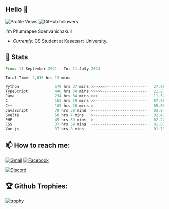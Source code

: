 
<h2>Hello 👋</h2> 

![Profile Views](https://komarev.com/ghpvc/?username=Homiez09&label=Profile%20views&color=0e75b6&style=flat)
![GitHub followers](https://img.shields.io/github/followers/HomieZ09.svg?style=social&label=Follow)


I'm Phumrapee Soenvanichakul!

- <i>Currently:</i> CS Student at Kasetsart University.

<h2>👀 Stats</h2>

<!--START_SECTION:waka-->

```rust
From: 11 September 2021 - To: 11 July 2024

Total Time: 2,036 hrs 13 mins

Python                579 hrs 37 mins >>>>>>>------------------   27.98 %
TypeScript            440 hrs 34 mins >>>>>--------------------   21.27 %
Java                  234 hrs 34 mins >>>----------------------   11.32 %
C                     163 hrs 19 mins >>-----------------------   07.88 %
C++                   105 hrs 20 mins >------------------------   05.08 %
JavaScript            79 hrs 38 mins  >------------------------   03.84 %
Svelte                50 hrs 4 mins   >------------------------   02.42 %
PHP                   45 hrs 39 mins  >------------------------   02.20 %
CSS                   37 hrs 59 mins  -------------------------   01.83 %
Vue.js                37 hrs 8 mins   -------------------------   01.79 %
```

<!--END_SECTION:waka-->

<h2>📫 How to reach me:</h2>

<a href="mailto:phumrapeesoen1@gmail.com">![Gmail](https://img.shields.io/badge/Gmail-D14836?style=for-the-badge&logo=gmail&logoColor=white)</a> 
<a href="https://web.facebook.com/phumrapee.soenvanichakul.3/">![Facebook](https://img.shields.io/badge/Facebook-4267B2?style=for-the-badge&logo=facebook&logoColor=white)</a>

<a href="https://discord.gg/EWnAEUtFVm">![Discord](https://discord.c99.nl/widget/theme-1/297740667784921089.png)</a> 

<h2>🏆 Github Trophies:</h2>

[![trophy](https://github-profile-trophy.vercel.app/?username=Homiez09&theme=discord&row=1)](https://github.com/ryo-ma/github-profile-trophy)
